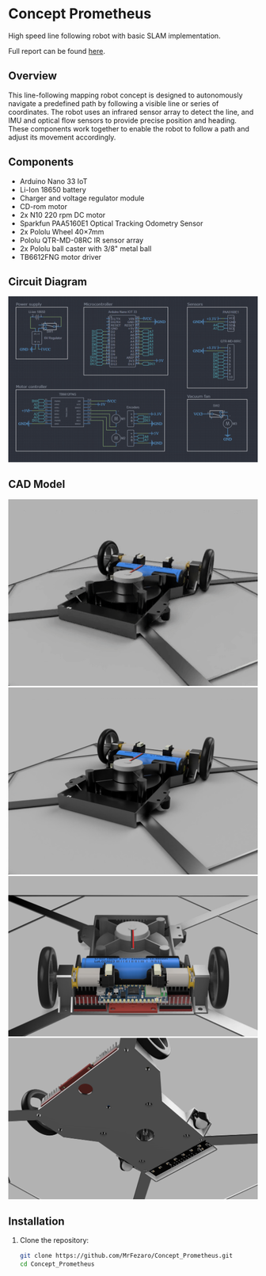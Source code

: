 # Concept Prometheus

High speed line following robot with basic SLAM implementation.

Full report can be found [here](docs/assets/Concept_Prometheus.pdf).

## Overview
This line-following mapping robot concept is designed to autonomously navigate a predefined path by following a visible line or series of coordinates. The robot uses an infrared sensor array to detect the line, and IMU and optical flow sensors to provide precise position and heading. These components work together to enable the robot to follow a path and adjust its movement accordingly.

## Components 
* Arduino Nano 33 IoT
* Li-Ion 18650 battery
* Charger and voltage regulator module
* CD-rom motor
* 2x N10 220 rpm DC motor
* Sparkfun PAA5160E1 Optical Tracking Odometry Sensor
* 2x Pololu Wheel 40×7mm
* Pololu QTR-MD-08RC IR sensor array
* 2x Pololu ball caster with 3/8" metal ball
* TB6612FNG motor driver

## Circuit Diagram
![Schematic](docs/assets/Wiring_Diagram.png)

## CAD Model
![Spinning Robot](docs/assets/cad_model_spin.gif)
![Top View](docs/assets/cad_1.png)
![Back View](docs/assets/cad_2.png)
![Under View](docs/assets/cad_3.png)

## Installation
1. Clone the repository:
   ```bash
   git clone https://github.com/MrFezaro/Concept_Prometheus.git
   cd Concept_Prometheus
   ```
